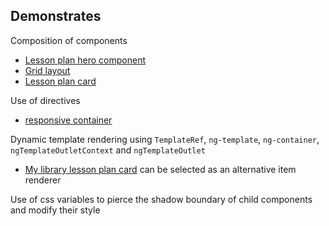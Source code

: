 ## Demonstrates

Composition of components
  - [Lesson plan hero component](/components/product/lesson-plan/hero)
  - [Grid layout](/components/layout/overlay/color-overlay)
  - [Lesson plan card](/components/product/lesson-plan/card)

Use of directives
  - [responsive container](/components/layout/grid)
  
Dynamic template rendering using `TemplateRef`, `ng-template`, `ng-container`, `ngTemplateOutletContext` and `ngTemplateOutlet`
  - [My library lesson plan card](/components/product/my-library/lesson-plan-card) can be selected as an alternative item renderer

Use of css variables to pierce the shadow boundary of child components and modify their style
